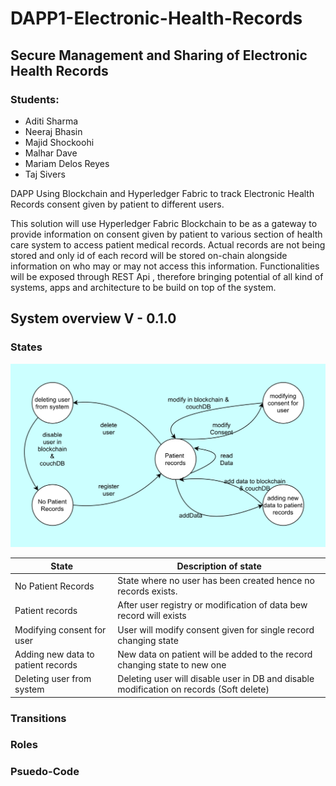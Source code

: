# DAPP1-Electronic-Health-Records

## Secure Management and Sharing of Electronic Health Records

### Students:

- Aditi Sharma
- Neeraj Bhasin
- Majid Shockoohi
- Malhar Dave
- Mariam Delos Reyes
- Taj Sivers

DAPP Using Blockchain and Hyperledger Fabric to track Electronic Health Records consent given by patient to different users.

This solution will use Hyperledger Fabric Blockchain to be as a gateway to provide information on consent given by patient to various section of health care system to access patient medical records.
Actual records are not being stored and only id of each record will be stored on-chain alongside information on who may or may not access this information.
Functionalities will be exposed through REST Api , therefore bringing potential of all kind of systems, apps and architecture to be build on top of the system.

## System overview V - 0.1.0

### States

![State Diagram](./documents/images/stateD.png)

| State                              | Description of state                                                                    |
| ---------------------------------- | --------------------------------------------------------------------------------------- |
| No Patient Records                 | State where no user has been created hence no records exists.                           |
| Patient records                    | After user registry or modification of data bew record will exists                      |
| Modifying consent for user         | User will modify consent given for single record changing state                         |
| Adding new data to patient records | New data on patient will be added to the record changing state to new one               |
| Deleting user from system          | Deleting user will disable user in DB and disable modification on records (Soft delete) |

### Transitions

### Roles

### Psuedo-Code
